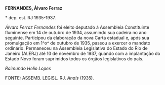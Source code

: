 **FERNANDES, Álvaro Ferraz**

\* dep. est. RJ 1935-1937.

*Álvaro Ferraz Fernandes* foi eleito deputado à Assembleia Constituinte
fluminense em 14 de outubro de 1934, assumindo sua cadeira no ano
seguinte. Participou da elaboração da nova Carta estadual e, após sua
promulgação em 1^o^ de outubro de 1935, passou a exercer o mandato
ordinário. Permaneceu na Assembleia Legislativa do Estado do Rio de
Janeiro (ALERJ) até 10 de novembro de 1937, quando com a implantação do
Estado Novo foram suprimidos todos os órgãos legislativos do país.

*Raimundo Helio Lopes*

FONTE: ASSEMB. LEGISL. RJ. *Anais* (1935).
